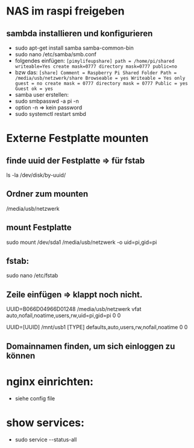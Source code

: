 # NAS im raspi freigeben
## sambda installieren und konfigurieren
- sudo apt-get install samba samba-common-bin
- sudo nano /etc/samba/smb.conf
- folgendes einfügen:
`[pimylifeupshare]
path = /home/pi/shared
writeable=Yes
create mask=0777
directory mask=0777
public=no`
- bzw das:
`[share]
  Comment = Raspberry Pi Shared Folder
  Path = /media/usb/netzwerk/share
  Browseable = yes
  Writeable = Yes
  only guest = no
  create mask = 0777
  directory mask = 0777
  Public = yes
  Guest ok = yes`
- samba user erstellen:
- sudo smbpasswd -a pi -n
- option -n => kein password
- sudo systemctl restart smbd

# Externe Festplatte mounten
## finde uuid der Festplatte => für fstab
ls -la /dev/disk/by-uuid/

## Ordner zum mounten 
/media/usb/netzwerk

## mount Festplatte
sudo mount /dev/sda1 /media/usb/netzwerk -o uid=pi,gid=pi

## fstab:
sudo nano /etc/fstab

## Zeile einfügen => klappt noch nicht.
UUID=B066D04966D01248 /media/usb/netzwerk vfat auto,nofail,noatime,users,rw,uid=pi,gid=pi 0 0

UUID=[UUID] /mnt/usb1 [TYPE] defaults,auto,users,rw,nofail,noatime 0 0

## Domainnamen finden, um sich einloggen zu können 



# nginx einrichten:
- siehe config file

# show services:
- sudo service --status-all